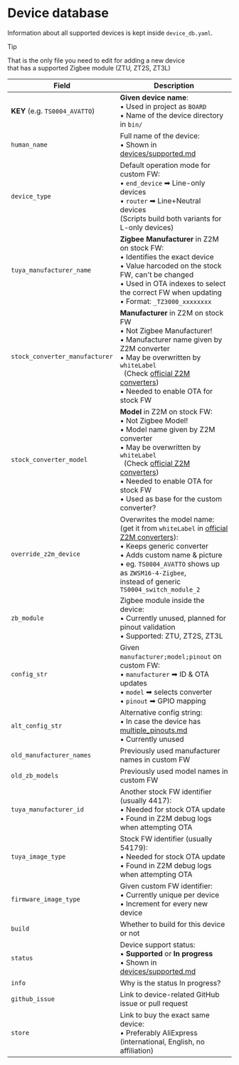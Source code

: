 # Device database

Information about all supported devices is kept inside `device_db.yaml`.

> [!TIP]  
> That is the only file you need to edit for adding a new device  
> that has a supported Zigbee module (ZTU, ZT2S, ZT3L)

[off_conv]: https://github.com/Koenkk/zigbee-herdsman-converters/tree/master/src/devices

| Field                        | Description                                                                                                                  |
|------------------------------|------------------------------------------------------------------------------------------------------------------------------|
|**KEY** (e.g. `TS0004_AVATTO`)| **Given device name**: <br> • Used in project as `BOARD` <br> • Name of the device directory in `bin/`                       |
|`human_name`                  | Full name of the device: <br> • Shown in [devices/supported.md](/docs/devices/supported.md)                                      |
|`device_type`                 | Default operation mode for custom FW: <br> • `end_device` ➡ Line-only devices <br> • `router` ➡ Line+Neutral devices <br> (Scripts build both variants for L-only devices) |
|`tuya_manufacturer_name`      | **Zigbee Manufacturer** in Z2M on stock FW: <br> • Identifies the exact device <br> • Value harcoded on the stock FW, can't be changed <br> • Used in OTA indexes to select the correct FW when updating <br> • Format: `_TZ3000_xxxxxxxx` |
|`stock_converter_manufacturer`| **Manufacturer** in Z2M on stock FW <br> • Not Zigbee Manufacturer! <br> • Manufacturer name given by Z2M converter <br> • May be overwritten by `whiteLabel` <br> &nbsp; (Check [official Z2M converters][off_conv]) <br> • Needed to enable OTA for stock FW |
|`stock_converter_model`       | **Model** in Z2M on stock FW: <br> • Not Zigbee Model! <br> • Model name given by Z2M converter <br> • May be overwritten by `whiteLabel` <br> &nbsp; (Check [official Z2M converters][off_conv]) <br> • Needed to enable OTA for stock FW <br> • Used as base for the custom converter? |
|`override_z2m_device`         | Overwrites the model name: <br> (get it from `whiteLabel` in [official Z2M converters][off_conv]): <br> • Keeps generic converter <br> • Adds custom name & picture <br> • eg. `TS0004_AVATTO` shows up as `ZWSM16-4-Zigbee`, <br> instead of generic `TS0004_switch_module_2`                                     |
|`zb_module`                   | Zigbee module inside the device: <br> • Currently unused, planned for pinout validation <br> • Supported: ZTU, ZT2S, ZT3L    |
|`config_str`                  | Given `manufacturer;model;pinout` on custom FW: <br> • `manufacturer` ➡ ID & OTA updates <br> • `model` ➡ selects converter <br> • `pinout` ➡ GPIO mapping |
|`alt_config_str`              | Alternative config string: <br> • In case the device has [multiple_pinouts.md](/docs/devices/multiple_pinouts.md) <br> • Currently unused|
|`old_manufacturer_names`      | Previously used manufacturer names in custom FW                                                                              |
|`old_zb_models`               | Previously used model names in custom FW                                                                                     |
|`tuya_manufacturer_id`        | Another stock FW identifier (usually 4417): <br> • Needed for stock OTA update <br> • Found in Z2M debug logs when attempting OTA|
|`tuya_image_type`             | Stock FW identifier (usually 54179): <br> • Needed for stock OTA update <br> • Found in Z2M debug logs when attempting OTA   |
|`firmware_image_type`         | Given custom FW identifier: <br> • Currently unique per device <br> • Increment for every new device                         |
|`build`                       | Whether to build for this device or not                                                                                      |
|`status`                      | Device support status: <br> • **Supported** or **In progress** <br> • Shown in [devices/supported.md](/docs/devices/supported.md)|
|`info`                        | Why is the status In progress?                                                                                               |
|`github_issue`                | Link to device-related GitHub issue or pull request                                                                          |
|`store`                       | Link to buy the exact same device: <br> • Preferably AliExpress (international, English, no affiliation)                     |
